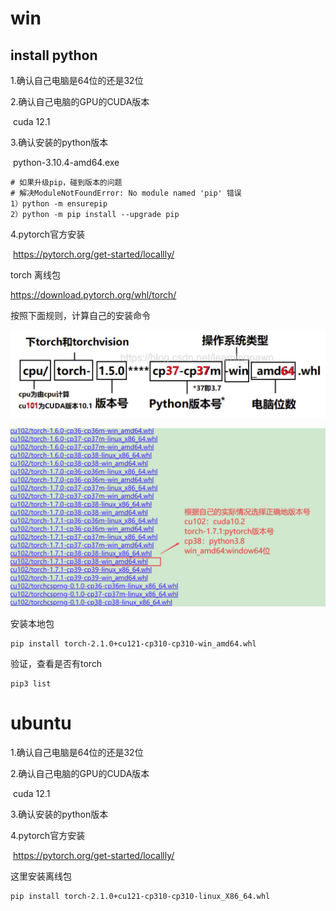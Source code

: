 # win

## install python

1.确认自己电脑是64位的还是32位

2.确认自己电脑的GPU的CUDA版本

​	cuda 12.1

3.确认安装的python版本

​		python-3.10.4-amd64.exe

```shell
# 如果升级pip，碰到版本的问题
# 解决ModuleNotFoundError: No module named 'pip' 错误
1）python -m ensurepip
2）python -m pip install --upgrade pip
```



4.pytorch官方安装

​		https://pytorch.org/get-started/locallly/



torch 离线包

https://download.pytorch.org/whl/torch/

按照下面规则，计算自己的安装命令

<img src="02-搭建.assets/image-20231125213656157.png" alt="image-20231125213656157" style="zoom:50%;" /> 

![image-20231125214842940](02-搭建.assets/image-20231125214842940.png)

安装本地包

```shell
pip install torch-2.1.0+cu121-cp310-cp310-win_amd64.whl
```

验证，查看是否有torch

```shell
pip3 list 
```



# ubuntu

1.确认自己电脑是64位的还是32位

2.确认自己电脑的GPU的CUDA版本

​	cuda 12.1

3.确认安装的python版本

4.pytorch官方安装

​		https://pytorch.org/get-started/locallly/

这里安装离线包

```shell
pip install torch-2.1.0+cu121-cp310-cp310-linux_X86_64.whl
```

